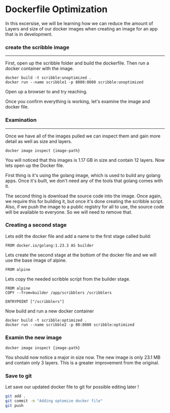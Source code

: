 # Dockerfile Optimization

In this excersise, we will be learning how we can reduce the amount of Layers and size of our docker images when creating an image for an app that is in development.

### create the scribble image
---
First, open up the scribble folder and build the dockerfile. Then run a docker container with the image.

```
docker build -t scribble:unoptimized .
docker run --name scribble1 -p 8080:8080 scribble:unoptimized
```
Open up a browser to and try reaching.

Once you confirm everything is working, let's examine the image and docker file.

### Examination
---
Once we have all of the images pulled we can inspect them and gain more detail as well as size and layers. 

```
docker image inspect {image-path}
```

You will noticed that this images is 1.17 GB in size and contain 12 layers. Now lets open up the Docker file.

First thing is it's using the golang image, which is used to build any golang apps. Once it's built, we don't need any of the tools that golang comes with it.

The second thing is download the source code into the image. Once again, we require this for building it, but once it's done creating the scribble script. Also, if we push the image to a public registry for all to use, the source code will be available to everyone. So we will need to remove that.

### Creating a second stage

Lets edit the docker file and add a name to the first stage called build:

```
FROM docker.io/golang:1.23.3 AS builder
```

Lets create the second stage at the bottom of the docker file and we will use the base image of alpine.

```
FROM alpine
```

Lets copy the needed scribble script from the builder stage.

```
FROM alpine
COPY --from=builder /app/scribblers /scribblers

ENTRYPOINT ["/scribblers"]
```

Now build and run a new docker container

```
docker build -t scribble:optimized .
docker run --name scribble2 -p 80:8080 scribble:optimized
```

### Examin the new image

```
docker image inspect {image-path}
```

You should now notice a major in size now. The new image is only 23.1 MB and contain  only 3 layers. This is a greater improvement from the original.

### Save to git
Let save our updated docker file to git for possible editing later !
```bash
git add .
git commit -m "Adding optomize docker file"
git push

```